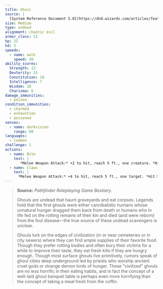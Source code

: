 ```yaml
---
title: Ghoul
source: |
  [System Reference Document 5.0](https://dnd.wizards.com/articles/features/systems-reference-document-srd)
size: Medium
type: undead
alignment: chaotic evil
armor_class: 12
hp: 22
hd: 5
speeds:
  - name: walk
    speed: 30
ability_scores:
  Strength: 13
  Dexterity: 15
  Constitution: 10
  Intelligence: 7
  Wisdom: 10
  Charisma: 6
damage_immunities:
  - poison
condition_immunities:
  - charmed
  - exhaustion
  - poisoned
senses:
  - name: darkvision
    range: 60
languages:
  - Common
challenge: 1
actions:
  - name: Bite
    text: |
       *Melee Weapon Attack:* +2 to hit, reach 5 ft., one creature. *Hit:* 9 (2d6 + 2) piercing damage.
  - name: Claws
    text: |
      *Melee Weapon Attack:* +4 to hit, reach 5 ft., one target. *Hit:* 7 (2d4 + 2) slashing damage. If the target is a creature other than an elf or undead, it must succeed on a DC 10 Constitution saving throw or be paralyzed for 1 minute. The target can repeat the saving throw at the end of each of its turns, ending the effect on itself on a success.
---
```


> **Source:** *Pathfinder Roleplaying Game Bestiary*.
>
> Ghouls are undead that haunt graveyards and eat corpses. Legends hold that the first ghouls were either cannibalistic humans whose unnatural hunger dragged them back from death or humans who in life fed on the rotting remains of their kin and died (and were reborn) from the foul disease—the true source of these undead scavengers is unclear.
>
> Ghouls lurk on the edges of civilization (in or near cemeteries or in city sewers) where they can find ample supplies of their favorite food. Though they prefer rotting bodies and often bury their victims for a while to improve their taste, they eat fresh kills if they are hungry enough. Though most surface ghouls live primitively, rumors speak of ghoul cities deep underground led by priests who worship ancient cruel gods or strange demon lords of hunger. These "civilized" ghouls are no less horrific in their eating habits, and in fact the concept of a well-laid ghoul banquet table is perhaps even more horrifying than the concept of taking a meal fresh from the coffin.
